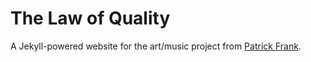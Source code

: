 # The Law of Quality
A Jekyll-powered website for the art/music project from [Patrick Frank](https://patrickfrank.ch).
